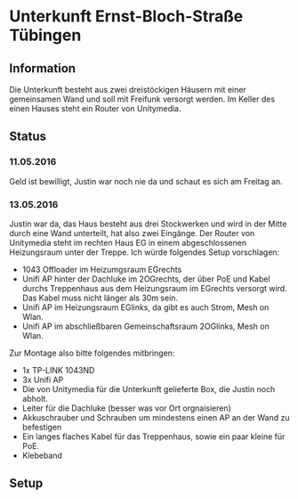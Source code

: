 # Unterkunft Ernst-Bloch-Straße Tübingen

## Information
Die Unterkunft besteht aus zwei dreistöckigen Häusern mit einer gemeinsamen Wand und soll mit Freifunk versorgt werden. Im Keller des einen Hauses steht ein Router von Unitymedia.

## Status
### 11.05.2016
Geld ist bewilligt, Justin war noch nie da und schaut es sich am Freitag an.

### 13.05.2016
Justin war da, das Haus besteht aus drei Stockwerken und wird in der Mitte durch eine Wand unterteilt, hat also zwei Eingänge. Der Router von Unitymedia steht im rechten Haus EG in einem abgeschlossenen Heizungsraum unter der Treppe. Ich würde folgendes Setup vorschlagen:

* 1043 Offloader im Heizumgsraum EGrechts
* Unifi AP hinter der Dachluke im 2OGrechts, der über PoE und Kabel durchs Treppenhaus aus dem Heizungsraum im EGrechts versorgt wird. Das Kabel muss nicht länger als 30m sein.
* Unifi AP im Heizungsraum EGlinks, da gibt es auch Strom, Mesh on Wlan.
* Unifi AP im abschließbaren Gemeinschaftsraum 2OGlinks, Mesh on Wlan. 

Zur Montage also bitte folgendes mitbringen:
* 1x TP-LINK 1043ND
* 3x Unifi AP
* Die von Unitymedia für die Unterkunft gelieferte Box, die Justin noch abholt.
* Leiter für die Dachluke (besser was vor Ort orgnaisieren)
* Akkuschrauber und Schrauben um mindestens einen AP an der Wand zu befestigen
* Ein langes flaches Kabel für das Treppenhaus, sowie ein paar kleine für PoE.
* Klebeband

## Setup

